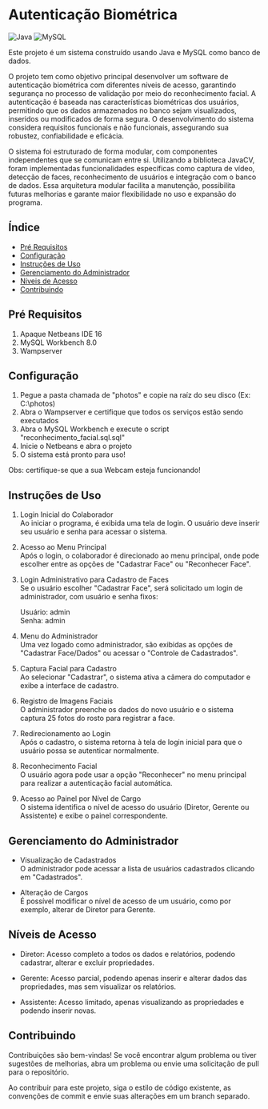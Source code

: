 # Autenticação Biométrica

![Java](https://img.shields.io/badge/java-%23ED8B00.svg?style=for-the-badge&logo=openjdk&logoColor=white)
![MySQL](https://img.shields.io/badge/mysql-4479A1.svg?style=for-the-badge&logo=mysql&logoColor=white)

Este projeto é um sistema construído usando Java e MySQL como banco de dados.

O projeto tem como objetivo principal desenvolver um software de autenticação biométrica com diferentes níveis de acesso, garantindo segurança no processo de validação por meio do reconhecimento facial. A autenticação é baseada nas características biométricas dos usuários, permitindo que os dados armazenados no banco sejam visualizados, inseridos ou modificados de forma segura. O desenvolvimento do sistema considera requisitos funcionais e não funcionais, assegurando sua robustez, confiabilidade e eficácia.

O sistema foi estruturado de forma modular, com componentes independentes que se comunicam entre si. Utilizando a biblioteca JavaCV, foram implementadas funcionalidades específicas como captura de vídeo, detecção de faces, reconhecimento de usuários e integração com o banco de dados. Essa arquitetura modular facilita a manutenção, possibilita futuras melhorias e garante maior flexibilidade no uso e expansão do programa.

## Índice

- [Pré Requisitos](#pré-requisitos)
- [Configuração](#configuração)
- [Instruções de Uso](#instruções-de-uso)
- [Gerenciamento do Administrador](#gerenciamento-do-administrador)
- [Níveis de Acesso](#níveis-de-acesso)
- [Contribuindo](#contribuindo)

## Pré Requisitos

1. Apaque Netbeans IDE 16
2. MySQL Workbench 8.0
3. Wampserver

## Configuração

1. Pegue a pasta chamada de "photos" e copie na raíz do seu disco (Ex: C:\photos)
2. Abra o Wampserver e certifique que todos os serviços estão sendo executados
3. Abra o MySQL Workbench e execute o script "reconhecimento_facial.sql.sql"
4. Inicie o Netbeans e abra o projeto
5. O sistema está pronto para uso!

Obs: certifique-se que a sua Webcam esteja funcionando!

## Instruções de Uso
1. Login Inicial do Colaborador <br>
Ao iniciar o programa, é exibida uma tela de login. O usuário deve inserir seu usuário e senha para acessar o sistema.

2. Acesso ao Menu Principal <br>
Após o login, o colaborador é direcionado ao menu principal, onde pode escolher entre as opções de "Cadastrar Face" ou "Reconhecer Face".

3. Login Administrativo para Cadastro de Faces <br>
Se o usuário escolher "Cadastrar Face", será solicitado um login de administrador, com usuário e senha fixos: <br> 

     Usuário: admin <br>
     Senha: admin

4. Menu do Administrador <br>
Uma vez logado como administrador, são exibidas as opções de "Cadastrar Face/Dados" ou acessar o "Controle de Cadastrados".

5. Captura Facial para Cadastro <br>
Ao selecionar "Cadastrar", o sistema ativa a câmera do computador e exibe a interface de cadastro.

6. Registro de Imagens Faciais <br>
O administrador preenche os dados do novo usuário e o sistema captura 25 fotos do rosto para registrar a face.

7. Redirecionamento ao Login <br>
Após o cadastro, o sistema retorna à tela de login inicial para que o usuário possa se autenticar normalmente.

8. Reconhecimento Facial <br>
O usuário agora pode usar a opção "Reconhecer" no menu principal para realizar a autenticação facial automática.

9. Acesso ao Painel por Nível de Cargo <br>
O sistema identifica o nível de acesso do usuário (Diretor, Gerente ou Assistente) e exibe o painel correspondente.

## Gerenciamento do Administrador 
   - Visualização de Cadastrados <br>
 O administrador pode acessar a lista de usuários cadastrados clicando em "Cadastrados".

  - Alteração de Cargos <br>
 É possível modificar o nível de acesso de um usuário, como por exemplo, alterar de Diretor para Gerente.

## Níveis de Acesso

- Diretor: Acesso completo a todos os dados e relatórios, podendo cadastrar, alterar e excluir propriedades.

- Gerente: Acesso parcial, podendo apenas inserir e alterar dados das propriedades, mas sem visualizar os relatórios.

- Assistente: Acesso limitado, apenas visualizando as propriedades e podendo inserir novas.


## Contribuindo

Contribuições são bem-vindas! Se você encontrar algum problema ou tiver sugestões de melhorias, abra um problema ou envie uma solicitação de pull para o repositório.

Ao contribuir para este projeto, siga o estilo de código existente, as convenções de commit e envie suas alterações em um branch separado.




